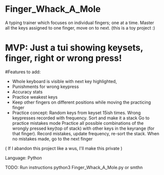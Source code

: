 # Finger_Whack_A_Mole
A typing trainer which focuses on individual fingers; one at a time. Master all the keys assigned to one finger, move on to next.
(this is a toy project :)
# MVP: Just a tui showing keysets, finger, right or wrong press!
#Features to add:
- Whole keyboard is visible with next key highlighted,
- Punishments for wrong keypress
- Accuracy stats
- Practice weakest keys
- Keep other fingers on different positions while moving the practicing finger
- Practice concept:
    Random keys from keyset 15ish times.
    Wrong keypresses recorded with frequency. Sort and make it a stack
    Go to practice mistakes mode 
    Practice all possible combinations of the wrongly pressed key(top of stack) with other keys in the keyrange (for that finger). 
    Record mistakes, update frequency, re-sort the stack.
    When no mistakes made, go to the next finger

( If I abandon this project like a wus, I'll make this private )

Language: Python

TODO: Run instructions python3 Finger_Whack_A_Mole.py or smthn
